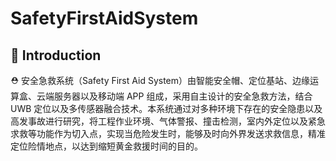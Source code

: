 # SafetyFirstAidSystem



## :page_facing_up: Introduction

:rescue_worker_helmet: 安全急救系统（Safety First Aid System）由智能安全帽、定位基站、边缘运算盒、云端服务器以及移动端 APP 组成，采用自主设计的安全急救方法，结合 UWB 定位以及多传感器融合技术。本系统通过对多种环境下存在的安全隐患以及高发事故进行研究，将工程作业环境、气体警报、撞击检测，室内外定位以及紧急求救等功能作为切入点，实现当危险发生时，能够及时向外界发送求救信息，精准定位险情地点，以达到缩短黄金救援时间的目的。

